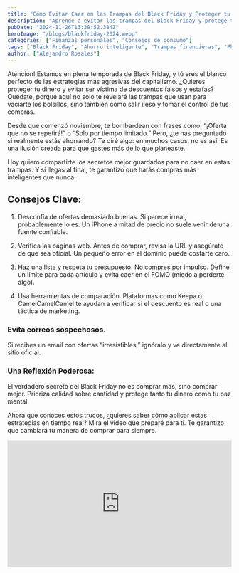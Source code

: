 ```yaml
---
title: "Cómo Evitar Caer en las Trampas del Black Friday y Proteger tu Dinero"
description: "Aprende a evitar las trampas del Black Friday y protege tu dinero. Descubre cómo identificar estafas como phishing y aprovechar ofertas sin caer en el consumo masi"
pubDate: "2024-11-26T13:39:52.384Z"
heroImage: "/blogs/blackfriday-2024.webp"
categories: ["Finanzas personales", "Consejos de consumo"]  
tags: ["Black Friday", "Ahorro inteligente", "Trampas financieras", "Phishing", "Consumo responsable", "Ciberseguridad", "Control de gastos"]  
author: ["Alejandro Rosales"]
---
```

Atención! Estamos en plena temporada de Black Friday, y tú eres el blanco perfecto de las estrategias más agresivas del capitalismo. ¿Quieres proteger tu dinero y evitar ser víctima de descuentos falsos y estafas? Quédate, porque aquí no solo te revelaré las trampas que usan para vaciarte los bolsillos, sino también cómo salir ileso y tomar el control de tus compras.


Desde que comenzó noviembre, te bombardean con frases como: “¡Oferta que no se repetirá!” o “Solo por tiempo limitado.” Pero, ¿te has preguntado si realmente estás ahorrando? Te diré algo: en muchos casos, no es así. Es una ilusión creada para que gastes más de lo que planeaste.

Hoy quiero compartirte los secretos mejor guardados para no caer en estas trampas. Y si llegas al final, te garantizo que harás compras más inteligentes que nunca.

## Consejos Clave:
1. Desconfía de ofertas demasiado buenas.
Si parece irreal, probablemente lo es. Un iPhone a mitad de precio no suele venir de una fuente confiable.

2. Verifica las páginas web.
Antes de comprar, revisa la URL y asegúrate de que sea oficial. Un pequeño error en el dominio puede costarte caro.

3. Haz una lista y respeta tu presupuesto.
No compres por impulso. Define un límite para cada artículo y evita caer en el FOMO (miedo a perderte algo).

4. Usa herramientas de comparación.
Plataformas como Keepa o CamelCamelCamel te ayudan a verificar si el descuento es real o una táctica de marketing.

### Evita correos sospechosos.
Si recibes un email con ofertas “irresistibles,” ignóralo y ve directamente al sitio oficial.

### Una Reflexión Poderosa:
El verdadero secreto del Black Friday no es comprar más, sino comprar mejor. Prioriza calidad sobre cantidad y protege tanto tu dinero como tu paz mental.

Ahora que conoces estos trucos, ¿quieres saber cómo aplicar estas estrategias en tiempo real? Mira el video que preparé para ti. Te garantizo que cambiará tu manera de comprar para siempre.

<div class="iframe-container" style="position: relative; width: 100%; height: 0; padding-bottom: 56.25%; overflow: hidden;">
  <iframe width="560" height="315" src="https://www.youtube.com/embed/YEB8yBvJbNE?si=3C6mzupSqeOBOaqM" title="YouTube video player" frameborder="0" allow="accelerometer; autoplay; clipboard-write; encrypted-media; gyroscope; picture-in-picture; web-share" allowfullscreen style="position: absolute; top: 0; left: 0; width: 100%; height: 100%; border: none;"></iframe>
</div>